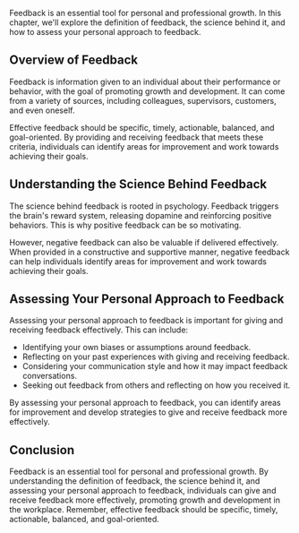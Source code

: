 
Feedback is an essential tool for personal and professional growth. In this chapter, we'll explore the definition of feedback, the science behind it, and how to assess your personal approach to feedback.

Overview of Feedback
--------------------

Feedback is information given to an individual about their performance or behavior, with the goal of promoting growth and development. It can come from a variety of sources, including colleagues, supervisors, customers, and even oneself.

Effective feedback should be specific, timely, actionable, balanced, and goal-oriented. By providing and receiving feedback that meets these criteria, individuals can identify areas for improvement and work towards achieving their goals.

Understanding the Science Behind Feedback
-----------------------------------------

The science behind feedback is rooted in psychology. Feedback triggers the brain's reward system, releasing dopamine and reinforcing positive behaviors. This is why positive feedback can be so motivating.

However, negative feedback can also be valuable if delivered effectively. When provided in a constructive and supportive manner, negative feedback can help individuals identify areas for improvement and work towards achieving their goals.

Assessing Your Personal Approach to Feedback
--------------------------------------------

Assessing your personal approach to feedback is important for giving and receiving feedback effectively. This can include:

* Identifying your own biases or assumptions around feedback.
* Reflecting on your past experiences with giving and receiving feedback.
* Considering your communication style and how it may impact feedback conversations.
* Seeking out feedback from others and reflecting on how you received it.

By assessing your personal approach to feedback, you can identify areas for improvement and develop strategies to give and receive feedback more effectively.

Conclusion
----------

Feedback is an essential tool for personal and professional growth. By understanding the definition of feedback, the science behind it, and assessing your personal approach to feedback, individuals can give and receive feedback more effectively, promoting growth and development in the workplace. Remember, effective feedback should be specific, timely, actionable, balanced, and goal-oriented.
